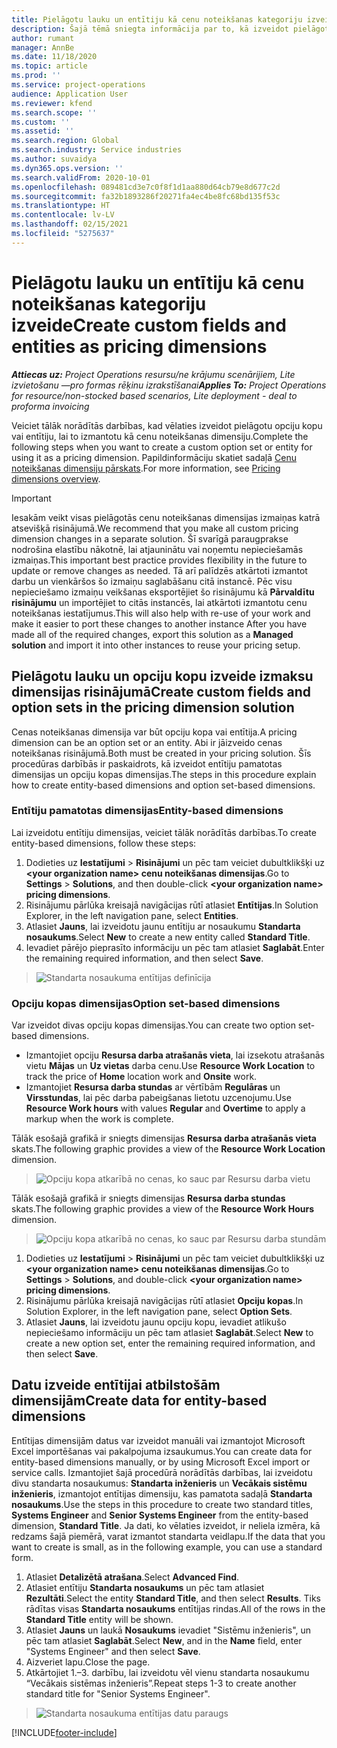 ```yaml
---
title: Pielāgotu lauku un entītiju kā cenu noteikšanas kategoriju izveide
description: Šajā tēmā sniegta informācija par to, kā izveidot pielāgotas opciju kopas vai entitījas.
author: rumant
manager: AnnBe
ms.date: 11/18/2020
ms.topic: article
ms.prod: ''
ms.service: project-operations
audience: Application User
ms.reviewer: kfend
ms.search.scope: ''
ms.custom: ''
ms.assetid: ''
ms.search.region: Global
ms.search.industry: Service industries
ms.author: suvaidya
ms.dyn365.ops.version: ''
ms.search.validFrom: 2020-10-01
ms.openlocfilehash: 089481cd3e7c0f8f1d1aa880d64cb79e8d677c2d
ms.sourcegitcommit: fa32b1893286f20271fa4ec4be8fc68bd135f53c
ms.translationtype: HT
ms.contentlocale: lv-LV
ms.lasthandoff: 02/15/2021
ms.locfileid: "5275637"
---
```

# <a name="create-custom-fields-and-entities-as-pricing-dimensions"></a><span data-ttu-id="ad2ba-103">Pielāgotu lauku un entītiju kā cenu noteikšanas kategoriju izveide</span><span class="sxs-lookup"><span data-stu-id="ad2ba-103">Create custom fields and entities as pricing dimensions</span></span>

<span data-ttu-id="ad2ba-104">_**Attiecas uz:** Project Operations resursu/ne krājumu scenārijiem, Lite izvietošanu —pro formas rēķinu izrakstīšanai_</span><span class="sxs-lookup"><span data-stu-id="ad2ba-104">_**Applies To:** Project Operations for resource/non-stocked based scenarios, Lite deployment - deal to proforma invoicing_</span></span>

<span data-ttu-id="ad2ba-105">Veiciet tālāk norādītās darbības, kad vēlaties izveidot pielāgotu opciju kopu vai entītiju, lai to izmantotu kā cenu noteikšanas dimensiju.</span><span class="sxs-lookup"><span data-stu-id="ad2ba-105">Complete the following steps when you want to create a custom option set or entity for using it as a pricing dimension.</span></span> <span data-ttu-id="ad2ba-106">Papildinformāciju skatiet sadaļā [Cenu noteikšanas dimensiju pārskats](pricing-dimensions-overview.md).</span><span class="sxs-lookup"><span data-stu-id="ad2ba-106">For more information, see [Pricing dimensions overview](pricing-dimensions-overview.md).</span></span>  

> [!IMPORTANT]
> <span data-ttu-id="ad2ba-107">Iesakām veikt visas pielāgotās cenu noteikšanas dimensijas izmaiņas katrā atsevišķā risinājumā.</span><span class="sxs-lookup"><span data-stu-id="ad2ba-107">We recommend that you make all custom pricing dimension changes in a separate solution.</span></span> <span data-ttu-id="ad2ba-108">Šī svarīgā paraugprakse nodrošina elastību nākotnē, lai atjauninātu vai noņemtu nepieciešamās izmaiņas.</span><span class="sxs-lookup"><span data-stu-id="ad2ba-108">This important best practice provides flexibility in the future to update or remove changes as needed.</span></span> <span data-ttu-id="ad2ba-109">Tā arī palīdzēs atkārtoti izmantot darbu un vienkāršos šo izmaiņu saglabāšanu citā instancē. Pēc visu nepieciešamo izmaiņu veikšanas eksportējiet šo risinājumu kā **Pārvaldītu risinājumu** un importējiet to citās instancēs, lai atkārtoti izmantotu cenu noteikšanas iestatījumus.</span><span class="sxs-lookup"><span data-stu-id="ad2ba-109">This will also help with re-use of your work and make it easier to port these changes to another instance After you have made all of the required changes, export this solution as a **Managed solution** and import it into other instances to reuse your pricing setup.</span></span>

  
## <a name="create-custom-fields-and-option-sets-in-the-pricing-dimension-solution"></a><span data-ttu-id="ad2ba-110">Pielāgotu lauku un opciju kopu izveide izmaksu dimensijas risinājumā</span><span class="sxs-lookup"><span data-stu-id="ad2ba-110">Create custom fields and option sets in the pricing dimension solution</span></span>

<span data-ttu-id="ad2ba-111">Cenas noteikšanas dimensija var būt opciju kopa vai entītija.</span><span class="sxs-lookup"><span data-stu-id="ad2ba-111">A pricing dimension can be an option set or an entity.</span></span> <span data-ttu-id="ad2ba-112">Abi ir jāizveido cenas noteikšanas risinājumā.</span><span class="sxs-lookup"><span data-stu-id="ad2ba-112">Both must be created in your pricing solution.</span></span> <span data-ttu-id="ad2ba-113">Šīs procedūras darbībās ir paskaidrots, kā izveidot entītiju pamatotas dimensijas un opciju kopas dimensijas.</span><span class="sxs-lookup"><span data-stu-id="ad2ba-113">The steps in this procedure explain how to create entity-based dimensions and option set-based dimensions.</span></span>

### <a name="entity-based-dimensions"></a><span data-ttu-id="ad2ba-114">Entītiju pamatotas dimensijas</span><span class="sxs-lookup"><span data-stu-id="ad2ba-114">Entity-based dimensions</span></span>
<span data-ttu-id="ad2ba-115">Lai izveidotu entītiju dimensijas, veiciet tālāk norādītās darbības.</span><span class="sxs-lookup"><span data-stu-id="ad2ba-115">To create entity-based dimensions, follow these steps:</span></span>

1. <span data-ttu-id="ad2ba-116">Dodieties uz **Iestatījumi** > **Risinājumi** un pēc tam veiciet dubultklikšķi uz **\<your organization name> cenu noteikšanas dimensijas**.</span><span class="sxs-lookup"><span data-stu-id="ad2ba-116">Go to **Settings** > **Solutions**, and then double-click **\<your organization name> pricing dimensions**.</span></span>
2. <span data-ttu-id="ad2ba-117">Risinājumu pārlūka kreisajā navigācijas rūtī atlasiet **Entītijas**.</span><span class="sxs-lookup"><span data-stu-id="ad2ba-117">In Solution Explorer, in the left navigation pane, select **Entities**.</span></span>
3. <span data-ttu-id="ad2ba-118">Atlasiet **Jauns**, lai izveidotu jaunu entītiju ar nosaukumu **Standarta nosaukums**.</span><span class="sxs-lookup"><span data-stu-id="ad2ba-118">Select **New** to create a new entity called **Standard Title**.</span></span> 
4. <span data-ttu-id="ad2ba-119">Ievadiet pārējo pieprasīto informāciju un pēc tam atlasiet **Saglabāt**.</span><span class="sxs-lookup"><span data-stu-id="ad2ba-119">Enter the remaining required information, and then select **Save**.</span></span>

> ![Standarta nosaukuma entītijas definīcija](media/Standard-Title-entity-definition.png)

### <a name="option-set-based-dimensions"></a><span data-ttu-id="ad2ba-121">Opciju kopas dimensijas</span><span class="sxs-lookup"><span data-stu-id="ad2ba-121">Option set-based dimensions</span></span> 
<span data-ttu-id="ad2ba-122">Var izveidot divas opciju kopas dimensijas.</span><span class="sxs-lookup"><span data-stu-id="ad2ba-122">You can create two option set-based dimensions.</span></span> 

- <span data-ttu-id="ad2ba-123">Izmantojiet opciju **Resursa darba atrašanās vieta**, lai izsekotu atrašanās vietu **Mājas** un **Uz vietas** darba cenu.</span><span class="sxs-lookup"><span data-stu-id="ad2ba-123">Use **Resource Work Location** to track the price of **Home** location work and **Onsite** work.</span></span> 
- <span data-ttu-id="ad2ba-124">Izmantojiet **Resursa darba stundas** ar vērtībām **Regulāras** un **Virsstundas**, lai pēc darba pabeigšanas lietotu uzcenojumu.</span><span class="sxs-lookup"><span data-stu-id="ad2ba-124">Use **Resource Work hours** with values **Regular** and **Overtime** to apply a markup when the work is complete.</span></span>

<span data-ttu-id="ad2ba-125">Tālāk esošajā grafikā ir sniegts dimensijas **Resursa darba atrašanās vieta** skats.</span><span class="sxs-lookup"><span data-stu-id="ad2ba-125">The following graphic provides a view of the **Resource Work Location** dimension.</span></span> 

> ![Opciju kopa atkarībā no cenas, ko sauc par Resursu darba vietu](media/Option-set-PD-called-Resource-Work-Location.png)

<span data-ttu-id="ad2ba-127">Tālāk esošajā grafikā ir sniegts dimensijas **Resursa darba stundas** skats.</span><span class="sxs-lookup"><span data-stu-id="ad2ba-127">The following graphic provides a view of the **Resource Work Hours** dimension.</span></span> 

> ![Opciju kopa atkarībā no cenas, ko sauc par Resursu darba stundām](media/Option-set-PD-called-Resource-Work-Hours.png)

1. <span data-ttu-id="ad2ba-129">Dodieties uz **Iestatījumi** > **Risinājumi** un pēc tam veiciet dubultklikšķi uz **\<your organization name> cenu noteikšanas dimensijas**.</span><span class="sxs-lookup"><span data-stu-id="ad2ba-129">Go to **Settings** > **Solutions**, and double-click  **\<your organization name> pricing dimensions**.</span></span> 
2. <span data-ttu-id="ad2ba-130">Risinājumu pārlūka kreisajā navigācijas rūtī atlasiet **Opciju kopas**.</span><span class="sxs-lookup"><span data-stu-id="ad2ba-130">In Solution Explorer, in the left navigation pane, select  **Option Sets**.</span></span> 
3. <span data-ttu-id="ad2ba-131">Atlasiet **Jauns**, lai izveidotu jaunu opciju kopu, ievadiet atlikušo nepieciešamo informāciju un pēc tam atlasiet **Saglabāt**.</span><span class="sxs-lookup"><span data-stu-id="ad2ba-131">Select **New** to create a new option set, enter the remaining required information, and then select **Save**.</span></span>

## <a name="create-data-for-entity-based-dimensions"></a><span data-ttu-id="ad2ba-132">Datu izveide entītijai atbilstošām dimensijām</span><span class="sxs-lookup"><span data-stu-id="ad2ba-132">Create data for entity-based dimensions</span></span>

<span data-ttu-id="ad2ba-133">Entītijas dimensijām datus var izveidot manuāli vai izmantojot Microsoft Excel importēšanas vai pakalpojuma izsaukumus.</span><span class="sxs-lookup"><span data-stu-id="ad2ba-133">You can create data for entity-based dimensions manually, or by using Microsoft Excel import or service calls.</span></span> <span data-ttu-id="ad2ba-134">Izmantojiet šajā procedūrā norādītās darbības, lai izveidotu divu standarta nosaukumus: **Standarta inženieris** un **Vecākais sistēmu inženieris**, izmantojot entītijas dimensiju, kas pamatota sadaļā **Standarta nosaukums**.</span><span class="sxs-lookup"><span data-stu-id="ad2ba-134">Use the steps in this procedure to create two standard titles, **Systems Engineer** and **Senior Systems Engineer** from the entity-based dimension, **Standard Title**.</span></span> <span data-ttu-id="ad2ba-135">Ja dati, ko vēlaties izveidot, ir neliela izmēra, kā redzams šajā piemērā, varat izmantot standarta veidlapu.</span><span class="sxs-lookup"><span data-stu-id="ad2ba-135">If the data that you want to create is small, as in the following example, you can use a standard form.</span></span>

1. <span data-ttu-id="ad2ba-136">Atlasiet **Detalizētā atrašana**.</span><span class="sxs-lookup"><span data-stu-id="ad2ba-136">Select **Advanced Find**.</span></span>
2. <span data-ttu-id="ad2ba-137">Atlasiet entītiju **Standarta nosaukums** un pēc tam atlasiet **Rezultāti**.</span><span class="sxs-lookup"><span data-stu-id="ad2ba-137">Select the entity **Standard Title**, and then select **Results**.</span></span> <span data-ttu-id="ad2ba-138">Tiks rādītas visas **Standarta nosaukums** entītijas rindas.</span><span class="sxs-lookup"><span data-stu-id="ad2ba-138">All of the rows in the **Standard Title** entity will be shown.</span></span>
3. <span data-ttu-id="ad2ba-139">Atlasiet **Jauns** un laukā **Nosaukums** ievadiet "Sistēmu inženieris", un pēc tam atlasiet **Saglabāt**.</span><span class="sxs-lookup"><span data-stu-id="ad2ba-139">Select **New**, and in the **Name** field, enter "Systems Engineer" and then select **Save**.</span></span>
4. <span data-ttu-id="ad2ba-140">Aizveriet lapu.</span><span class="sxs-lookup"><span data-stu-id="ad2ba-140">Close the page.</span></span> 
5. <span data-ttu-id="ad2ba-141">Atkārtojiet 1.–3. darbību, lai izveidotu vēl vienu standarta nosaukumu “Vecākais sistēmas inženieris”.</span><span class="sxs-lookup"><span data-stu-id="ad2ba-141">Repeat steps 1-3 to create another standard title for "Senior Systems Engineer".</span></span>

> ![Standarta nosaukuma entītijas datu paraugs](media/ST-data.png)


[!INCLUDE[footer-include](../includes/footer-banner.md)]